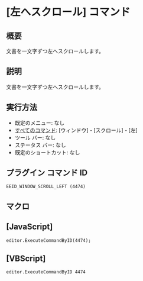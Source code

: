 # \[左へスクロール\] コマンド

## 概要

文書を一文字ずつ左へスクロールします。

## 説明

文書を一文字ずつ左へスクロールします。

## 実行方法

- 既定のメニュー: なし
- [すべてのコマンド](../../glossary/allcommands): \[ウィンドウ\] \- \[スクロール\] \- \[左\]
- ツール バー: なし
- ステータス バー: なし
- 既定のショートカット: なし

## プラグイン コマンド ID

```
EEID_WINDOW_SCROLL_LEFT (4474)```

## マクロ

## \[JavaScript\]

```
editor.ExecuteCommandByID(4474);
```

## \[VBScript\]

```
editor.ExecuteCommandByID 4474
```
